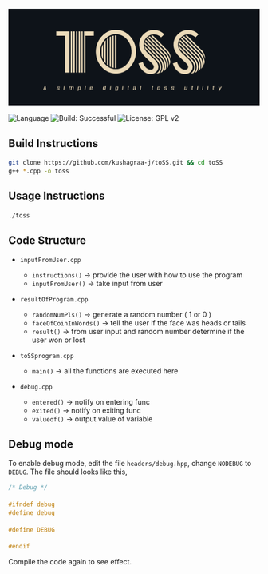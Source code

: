 ![](img/logo.png "toSS")

![Language](https://img.shields.io/badge/Lang-C++%20-blue.svg)
![Build: Successful](https://img.shields.io/badge/Build-Successful%20-green.svg)
![License: GPL v2](https://img.shields.io/badge/License-GPL%20v3.0-blue.svg)

## Build Instructions

```bash
git clone https://github.com/kushagraa-j/toSS.git && cd toSS
g++ *.cpp -o toss
```

## Usage Instructions

```bash
./toss
```

## Code Structure

- `inputFromUser.cpp`
	- `instructions()` 	->     provide the user with how to use the program 
	- `inputFromUser()`	->     take input from user 

- `resultOfProgram.cpp`
	- `randomNumPls()` 	->     generate a random number ( 1 or 0 ) 
	- `faceOfCoinInWords()` ->     tell the user if the face was heads or tails
	- `result()`       	->     from user input and random number 
				       determine if the user won or lost 
- `toSSprogram.cpp`
	- `main()`         	->     all the functions are executed here

- `debug.cpp`
	- `entered()` 		->     notify on entering func
	- `exited()` 		->     notify on exiting func
	- `valueof()`		->     output value of variable

## Debug mode

To enable debug mode, edit the file `headers/debug.hpp`, change `NODEBUG` to `DEBUG`.
The file should looks like this,

```cpp
/* Debug */

#ifndef debug
#define debug

#define DEBUG

#endif
```
Compile the code again to see effect.
